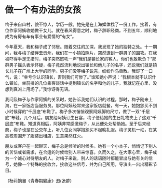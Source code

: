 # 做一个有办法的女孩

梅子来自山村，貌不惊人，学历一般。她先是在上海媒体找了一份工作，接着，有位作家阿姨收她做干女儿。就在春风得意之时，梅子辞职经商。不到五年，顺利地成为有房有车有事业有爱情的“有女”。 

今年夏天，我和梅子成了邻居。随着交往的加深，我发现了她的独特之处。十一期间，我与梅子结伴去贵州，我们在一小镇拍照片，突然遭到一群男子的围攻。在我被吓得手足无措时，梅子突然怒吼一声“我们是镇长家的客人，你们也敢欺负？”那群男子摇头表示怀疑，梅子竟然流利地说出镇长和他儿子的名字，还说我们就是镇长儿子在广州上大学的同学。男子们没等梅子说完，纷纷作鸟兽散。我舒了一口气，说：“幸亏你认识镇长，否则我们可惨了。”谁知她小声说：“我根本就不认识什么镇长，坐前排的几位乘客谈话中提到镇长的名字和他的儿子，我就记在心里，没想到真派上用场了。”我惊讶得无语。 

我问及梅子与作家阿姨的关系时，她告诉我她们认识的过程。那时，梅子刚来上海，在一家饭店当服务员。那位阿姨经常来这家饭店就餐，有一天，她抱怨买不到小时候穿的“千层底”布鞋了。梅子多次悄悄观察阿姨脚的尺寸，做了一双“千层底”布鞋。几个月后，朋友给阿姨订生日宴，梅子便给她的生日礼物夹上了这双“千层底”布鞋。知道真相后，阿姨非常感激梅子，从此便处处帮助她。至于后来经商，梅子也是在公交车上，听几位女同学抱怨买不起晚礼服。梅子灵机一动，在某高校周围开了服装出租店，生意果然红火。 

朋友或客户在一起聊天，梅子总是倾听的时候多。她有一个小本子，悄悄记下别人的苦恼或者需求，在合适的时候给别人带来惊喜。久而久之，在大家心里，梅子成为一个诚心对待朋友的人。对梅子来说，别人的话语随时都能冒出与她有关的信号，她像一个特殊的接收台，接收这些信号，并为自己所用，导演出一出出精彩节目。 

（杨莉摘自《青春期健康》图/张翀）